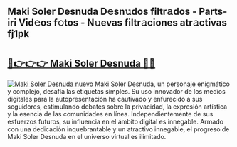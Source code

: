 ## Maki Soler Desnuda D𝚎sn𝚞dos filtr𝚊dos - Parts-iri Vid𝚎os f𝚘tos - N𝚞evas filtr𝚊ciones atr𝚊ctivas fj1pk

# <h2><a href="http://mb5jvf.tromn.icu/?c=Maki+Soler+Desnuda">🔗👉👉👉 Maki Soler Desnuda 🔗🔗</a></h2>

[![Maki Soler Desnuda nuevo](https://i.imgur.com/pEAQMta.gif)](http://mb5jvf.tromn.icu/?c=Maki+Soler+Desnuda)
Maki Soler Desnuda, un personaje enigmático y complejo, desafía las etiquetas simples. Su uso innovador de los medios digitales para la autopresentación ha cautivado y enfurecido a sus seguidores, estimulando debates sobre la privacidad, la expresión artística y la esencia de las comunidades en línea. Independientemente de sus esfuerzos futuros, su influencia en el ámbito digital es innegable. Armado con una dedicación inquebrantable y un atractivo innegable, el progreso de Maki Soler Desnuda en el universo virtual es ilimitado.
